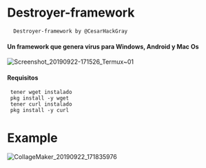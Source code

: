 # Destroyer-framework
      Destroyer-framework by @CesarHackGray
      

#### Un framework que genera virus para Windows, Android y Mac Os
![Screenshot_20190922-171526_Termux~01](https://user-images.githubusercontent.com/46208706/65399867-4f710180-dd7c-11e9-88a7-37f451842ba1.jpg)

#### Requisitos
     tener wget instalado
     pkg install -y wget
     tener curl instalado
     pkg install -y curl
     
 # Example
 ![CollageMaker_20190922_171835976](https://user-images.githubusercontent.com/46208706/65399796-f903c300-dd7b-11e9-8933-6a72e94baca1.jpg)
